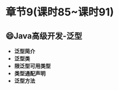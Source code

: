 # 章节9(课时85~课时91)    
## 😄Java高级开发-泛型     
 - **泛型简介**    
 - **泛型类**    
 - **限泛型可用类型**    
 - **类型通配声明**    
 - **泛型方法**          
     
